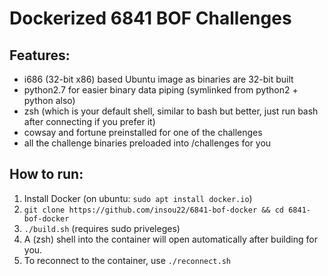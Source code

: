 # Dockerized 6841 BOF Challenges

## Features:

- i686 (32-bit x86) based Ubuntu image as binaries are 32-bit built
- python2.7 for easier binary data piping (symlinked from python2 + python also)
- zsh (which is your default shell, similar to bash but better, just run bash after connecting if you prefer it)
- cowsay and fortune preinstalled for one of the challenges
- all the challenge binaries preloaded into /challenges for you

## How to run:

1) Install Docker (on ubuntu: `sudo apt install docker.io`)
2) `git clone https://github.com/insou22/6841-bof-docker && cd 6841-bof-docker`
3) `./build.sh` (requires sudo priveleges)
4) A (zsh) shell into the container will open automatically after building for you.
5) To reconnect to the container, use `./reconnect.sh`
